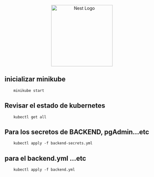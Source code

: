 <p align="center">
  <a href="http://nestjs.com/" target="blank"><img src="https://cdn.icon-icons.com/icons2/2699/PNG/512/kubernetes_logo_icon_168359.png" width="200" alt="Nest Logo" /></a>
</p>

## inicializar minikube
```
    minikube start
```

## Revisar el estado de kubernetes
```
    kubectl get all
```

## Para los secretos de BACKEND, pgAdmin...etc
```
    kubectl apply -f backend-secrets.yml
```
## para el backend.yml ...etc
```
    kubectl apply -f backend.yml
```